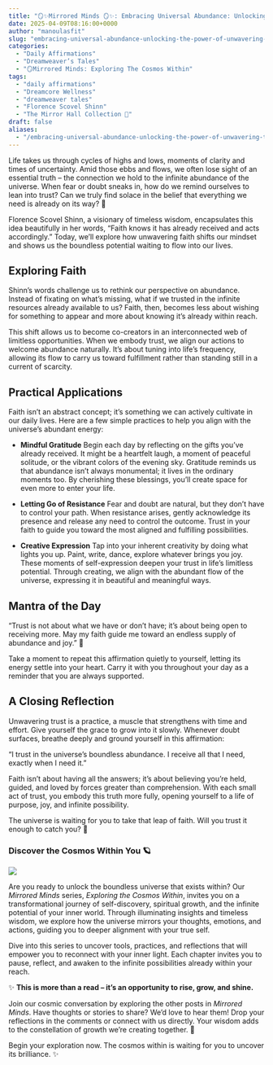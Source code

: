 ```yaml
---
title: "🪞✨Mirrored Minds 🪞✨: Embracing Universal Abundance: Unlocking the Power of Unwavering Trust"
date: 2025-04-09T08:16:00+0000
author: "manoulasfit"
slug: "embracing-universal-abundance-unlocking-the-power-of-unwavering-trust"
categories:
  - "Daily Affirmations"
  - "Dreamweaver’s Tales"
  - "🪞Mirrored Minds: Exploring The Cosmos Within"
tags:
  - "daily affirmations"
  - "Dreamcore Wellness"
  - "dreamweaver tales"
  - "Florence Scovel Shinn"
  - "The Mirror Hall Collection 🌹"
draft: false
aliases:
  - "/embracing-universal-abundance-unlocking-the-power-of-unwavering-trust/"
---
```

Life takes us through cycles of highs and lows, moments of clarity and times of uncertainty. Amid those ebbs and flows, we often lose sight of an essential truth – the connection we hold to the infinite abundance of the universe. When fear or doubt sneaks in, how do we remind ourselves to lean into trust? Can we truly find solace in the belief that everything we need is already on its way? 🌱

Florence Scovel Shinn, a visionary of timeless wisdom, encapsulates this idea beautifully in her words, “Faith knows it has already received and acts accordingly.” Today, we’ll explore how unwavering faith shifts our mindset and shows us the boundless potential waiting to flow into our lives.

## **Exploring Faith**

Shinn’s words challenge us to rethink our perspective on abundance. Instead of fixating on what’s missing, what if we trusted in the infinite resources already available to us? Faith, then, becomes less about wishing for something to appear and more about knowing it’s already within reach.

This shift allows us to become co-creators in an interconnected web of limitless opportunities. When we embody trust, we align our actions to welcome abundance naturally. It’s about tuning into life’s frequency, allowing its flow to carry us toward fulfillment rather than standing still in a current of scarcity.

## **Practical Applications**

Faith isn’t an abstract concept; it’s something we can actively cultivate in our daily lives. Here are a few simple practices to help you align with the universe’s abundant energy:

- **Mindful Gratitude**
Begin each day by reflecting on the gifts you’ve already received. It might be a heartfelt laugh, a moment of peaceful solitude, or the vibrant colors of the evening sky. Gratitude reminds us that abundance isn’t always monumental; it lives in the ordinary moments too. By cherishing these blessings, you’ll create space for even more to enter your life.

- **Letting Go of Resistance**
Fear and doubt are natural, but they don’t have to control your path. When resistance arises, gently acknowledge its presence and release any need to control the outcome. Trust in your faith to guide you toward the most aligned and fulfilling possibilities.

- **Creative Expression**
Tap into your inherent creativity by doing what lights you up. Paint, write, dance, explore whatever brings you joy. These moments of self-expression deepen your trust in life’s limitless potential. Through creating, we align with the abundant flow of the universe, expressing it in beautiful and meaningful ways.

## **Mantra of the Day**

“Trust is not about what we have or don’t have; it’s about being open to receiving more. May my faith guide me toward an endless supply of abundance and joy.” 🌈

Take a moment to repeat this affirmation quietly to yourself, letting its energy settle into your heart. Carry it with you throughout your day as a reminder that you are always supported.

## **A Closing Reflection**

Unwavering trust is a practice, a muscle that strengthens with time and effort. Give yourself the grace to grow into it slowly. Whenever doubt surfaces, breathe deeply and ground yourself in this affirmation:

“I trust in the universe’s boundless abundance. I receive all that I need, exactly when I need it.”

Faith isn’t about having all the answers; it’s about believing you’re held, guided, and loved by forces greater than comprehension. With each small act of trust, you embody this truth more fully, opening yourself to a life of purpose, joy, and infinite possibility.

The universe is waiting for you to take that leap of faith. Will you trust it enough to catch you? 🌟

### **Discover the Cosmos Within You 🪐**

![](/mirrored-minds-theme1-1024x1024.jpg)

Are you ready to unlock the boundless universe that exists within? Our *Mirrored Minds* series, *Exploring the Cosmos Within*, invites you on a transformational journey of self-discovery, spiritual growth, and the infinite potential of your inner world. Through illuminating insights and timeless wisdom, we explore how the universe mirrors your thoughts, emotions, and actions, guiding you to deeper alignment with your true self.

Dive into this series to uncover tools, practices, and reflections that will empower you to reconnect with your inner light. Each chapter invites you to pause, reflect, and awaken to the infinite possibilities already within your reach.

✨ **This is more than a read – it’s an opportunity to rise, grow, and shine.**

Join our cosmic conversation by exploring the other posts in *Mirrored Minds*. Have thoughts or stories to share? We’d love to hear them! Drop your reflections in the comments or connect with us directly. Your wisdom adds to the constellation of growth we’re creating together. 🌟

Begin your exploration now. The cosmos within is waiting for you to uncover its brilliance. ✨